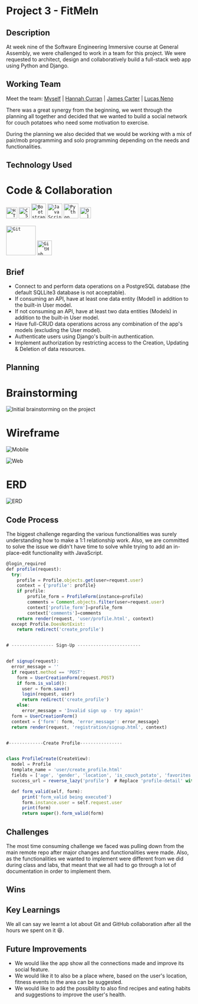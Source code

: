 # Project 3 - FitMeIn
## Description
At week nine of the Software Engineering Immersive course at General Assembly, we were challenged to work in a team for this project. We were requested to architect, design and collaboratively build a full-stack web app using Python and Django.

## Working Team
Meet the team: [Myself](https://github.com/gellisun) | [Hannah Curran](https://github.com/hannahcurran) | [James Carter](https://github.com/JamesC215) | [Lucas Neno](https://github.com/casneno)<br>
<p>There was a great synergy from the beginning, we went through the planning all together and decided that we wanted to build a social network for couch potatoes who need some motivation to exercise.
</p>
<p>During the planning we also decided that we would be working with a mix of pair/mob programming and solo programming depending on the needs and functionalities.</p>

## Technology Used

# Code & Collaboration

<div align="left">
	<code><img width="30" src="https://raw.githubusercontent.com/tomchen/stack-icons/master/logos/html-5.svg" alt="HTML" title="HTML"/></code>
	<code><img width="30" src="https://raw.githubusercontent.com/tomchen/stack-icons/master/logos/css-3.svg" alt="CSS" title="CSS"/></code>
	<code><img width="40" src="https://raw.githubusercontent.com/tomchen/stack-icons/master/logos/bootstrap.svg" alt="Bootstrap" title="Bootstrap"/></code>
	<code><img width="40" src="https://raw.githubusercontent.com/tomchen/stack-icons/master/logos/javascript.svg" alt="JavaScript" title="JavaScript"/></code>
	<code><img width="40" src="https://raw.githubusercontent.com/tomchen/stack-icons/master/logos/python.svg" alt="Python" title="Python"/></code>
  <code><img width="30" src="https://raw.githubusercontent.com/tomchen/stack-icons/master/logos/django.svg" alt="Django" title="Django"/></code>
</div><br>
<div align="left">
	<code><img width="80" src="https://raw.githubusercontent.com/tomchen/stack-icons/master/logos/git.svg" alt="Git" title="Git"/></code>
	<code><img width="40" src="https://raw.githubusercontent.com/tomchen/stack-icons/master/logos/github-icon.svg" alt="GitHub" title="GitHub"/></code>
</div>

## Brief
- Connect to and perform data operations on a PostgreSQL database (the default SQLLite3 database is not acceptable).
- If consuming an API, have at least one data entity (Model) in addition to the built-in User model.
- If not consuming an API, have at least two data entities (Models) in addition to the built-in User model.
- Have full-CRUD data operations across any combination of the app's models (excluding the User model).
- Authenticate users using Django's built-in authentication.
- Implement authorization by restricting access to the Creation, Updating & Deletion of data resources.

## Planning

# Brainstorming
![Initial brainstorming on the project](/main_app/static/images/README/Brainstorming.png "Initial brainstorming on the project")
# Wireframe
![Mobile](/main_app/static/images/README/mobile-wireframe.png "Wireframe for mobile")<br>

![Web](/main_app/static/images/README/web-wireframe.png "Wireframe for web")
# ERD
![ERD](/main_app/static/images/README/erd.png "ERD")

## Code Process
The biggest challenge regarding the various functionalities was surely understanding how to make a 1:1 relationship work. Also, we are committed to solve the issue we didn't have time to solve while trying to add an in-place-edit functionality with JavaScript.

```JavaScript
@login_required
def profile(request):
  try:
    profile = Profile.objects.get(user=request.user)
    context = {'profile': profile}
    if profile:
        profile_form = ProfileForm(instance=profile)
        comments = Comment.objects.filter(user=request.user)
        context['profile_form']=profile_form
        context['comments']=comments
    return render(request, 'user/profile.html', context)
  except Profile.DoesNotExist:
    return redirect('create_profile')


# ---------------- Sign-Up ------------------------


def signup(request):
  error_message = ''
  if request.method == 'POST':
    form = UserCreationForm(request.POST)
    if form.is_valid():
      user = form.save()
      login(request, user)
      return redirect('create_profile')
    else:
      error_message = 'Invalid sign up - try again!'
  form = UserCreationForm()
  context = {'form': form, 'error_message': error_message}
  return render(request, 'registration/signup.html', context)


#-------------Create Profile----------------


class ProfileCreate(CreateView):
  model = Profile
  template_name = 'user/create_profile.html'
  fields = ['age', 'gender', 'location', 'is_couch_potato', 'favorites', 'latitude', 'longitude', 'is_active']
  success_url = reverse_lazy('profile')  # Replace 'profile-detail' with your actual URL pattern

  def form_valid(self, form):
      print('form_valid being executed')
      form.instance.user = self.request.user
      print(form)
      return super().form_valid(form)
```

## Challenges
The most time consuming challenge we faced was pulling down from the main remote repo after major changes and functionalities were made. Also, as the functionalities we wanted to implement were different from we did during class and labs, that meant that we all had to go through a lot of documentation in order to implement them.

## Wins

## Key Learnings
We all can say we learnt a lot about Git and GitHub collaboration after all the hours we spent on it :laughing:.

## Future Improvements
- We would like the app show all the connections made and improve its social feature.
- We would like it to also be a place where, based on the user's location, fitness events in the area can be suggested.
- We would like to add the possiblity to also find recipes and eating habits and suggestions to improve the user's health.
